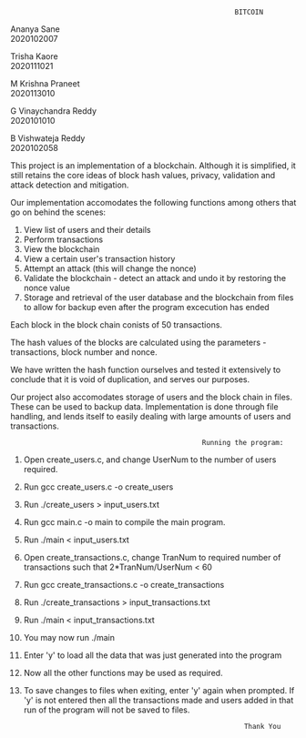                                                            BITCOIN

Ananya Sane             
2020102007

Trisha Kaore            
2020111021

M Krishna Praneet       
2020113010

G Vinaychandra Reddy    
2020101010

B Vishwateja Reddy      
2020102058



This project is an implementation of a blockchain. Although it is simplified, it still retains the core ideas of block hash values, privacy, validation and attack detection and mitigation.

Our implementation accomodates the following functions among others that go on behind the scenes:

1. View list of users and their details
2. Perform transactions
3. View the blockchain 
4. View a certain user's transaction history
5. Attempt an attack (this will change the nonce)
6. Validate the blockchain - detect an attack and undo it by restoring the nonce value
7. Storage and retrieval of the user database and the blockchain from files to allow for backup even after the program excecution has ended

Each block in the block chain conists of 50 transactions.

The hash values of the blocks are calculated using the parameters - transactions, block number and nonce.

We have written the hash function ourselves and tested it extensively to conclude that it is void of duplication, and serves our purposes.

Our project also accomodates storage of users and the block chain in files. These can be used to backup data.
Implementation is done through file handling, and lends itself to easily dealing with large amounts of users and transactions.

                                                   Running the program:

1. Open create_users.c, and change UserNum to the number of users required.
2. Run gcc create_users.c -o create_users
3. Run ./create_users > input_users.txt
4. Run gcc main.c -o main to compile the main program.
5. Run ./main < input_users.txt

6. Open create_transactions.c, change TranNum to required number of transactions such that 2*TranNum/UserNum < 60 
7. Run gcc create_transactions.c -o create_transactions
8. Run ./create_transactions > input_transactions.txt
9. Run ./main < input_transactions.txt

10. You may now run ./main
11. Enter 'y' to load all the data that was just generated into the program
12. Now all the other functions may be used as required.
13. To save changes to files when exiting, enter 'y' again when prompted. If 'y' is not entered then all the transactions made and users added in that run of the program will not be saved to files.

                                                              Thank You
